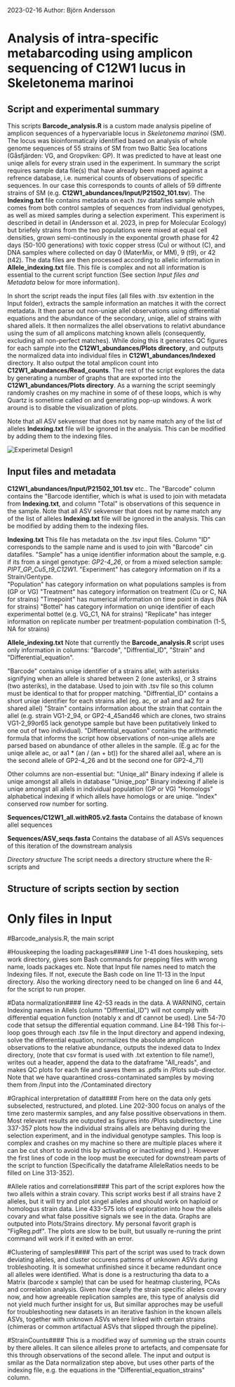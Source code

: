 2023-02-16
Author: Björn Andersson

# Analysis of intra-specific metabarcoding using amplicon sequencing of C12W1 lucus in Skeletonema marinoi

## Script and experimental summary

This scripts **Barcode_analysis.R** is a custom made analysis pipeline of amplicon sequences of a hypervariable locus in *Skeletonema marinoi* (SM). The locus was bioinformaticaly identified based on analysis of whole genome sequences of 55 strains of SM from two Baltic Sea locations (Gåsfjärden: VG, and Gropviken: GP). It was predicted to have at least one uniqe allels for every strain used in the experiment.  In summary the script requires sample data file(s) that have already been mapped against a refrence database, i.e. numerical counts of observations of specific sequences. In our case this corresponds to counts of allels of 59 diffrente strains of SM (e.g. **C12W1_abundances/Input/P21502_101.tsv**). The **Indexing.txt** file contains metadata on each .tsv datafiles sample which comes from both control samples of sequences from individual genotypes, as well as mixed samples during a selection experiment. This experiment is described in detail in (Andersson et al. 2023, in prep for Molecular Ecology) but briefely strains from the two populations were mixed at equal cell densities, grown semi-continously in the exponental growth phase for 42 days (50-100 generations) with toxic copper stress (Cu) or without (C), and DNA samples where collected on day 0 (MaterMix, or MM), 9 (t9), or 42 (t42). The data files are then processed according to allelic information in **Allele_indexing.txt** file. This file is complex and not all information is essential to the current script function (See section *Input files and Metadata* below for more information). 

In short the script reads the input files (all files with .tsv extention in the Input folder), extracts the sample information an matches it with the correct metadata. It then parse out non-uniqe allel observations using differential equations and the abundance of the secondary, uniqe, allel of strains with shared allels. It then normalizes the allel observations to relativt abundance using the sum of all amplicons matching known allels (consequently, excluding all non-perfect matches). While doing this it generates QC figures for each sample into the **C12W1_abundances/Plots directory**, and outputs the normalized data into individual files in **C12W1_abundances/Indexed** directory. It also output the total amplicon count into **C12W1_abundances/Read_counts**. The rest of the script explores the data by generating a number of graphs that are exported into the **C12W1_abundances/Plots directory**. As a warning the script seemingly randomly crashes on my machine in some of of these loops, which is why Quartz is sometime called on and generating pop-up windows. A work around is to disable the visualization of plots.

Note that all ASV sekvenser that does not by name match any of the list of alleles **Indexing.txt** file will be ignored in the analysis. This can be modified by adding them to the indexing files.

![Experimetal Design1](https://github.com/Bearstar85/Cu_evolution/blob/master/ExperimentalDesign1.jpg)

## Input files and metadata

**C12W1_abundances/Input/P21502_101.tsv** etc..
The "Barcode" column contains the "Barcode identifier, which is what is used to join with metadata from **Indexing.txt**, and column "Total" is observations of this sequence in the sample. Note that all ASV sekvenser that does not by name match any of the list of alleles **Indexing.txt** file will be ignored in the analysis. This can be modified by adding them to the indexing files.

**Indexing.txt**
This file has metadata on the .tsv input files. Column "ID" corresponds to the sample name and is used to join with "Barcode" cin datafiles. 
"Sample" has a uniqe identifier information about the sample, e.g. if its from a singel genotype: *GP2-4_26*, or from a mixed selection sample: *PIPT_GP_Cu5_t9_C12W1*. 
"Experiment" has category information on if its a Strain/Gentype.  
"Population" has category information on what populations samples is from (GP or VG)
"Treatment" has category information on treatment (Cu or C, NA for strains)
"Timepoint" has numerical information on time point in days (NA for strains)
"Bottel" has category information on uniqe identifier of each experimental bottel (e.g. VG_C1, NA for strains)
"Replicate" has integer information on replicate number per treatment-population combination (1-5, NA for strains)

**Allele_indexing.txt**
Note that currently the **Barcode_analysis.R** script uses only information in columns: "Barcode", "Diffrential_ID", "Strain" and "Differential_equation". 

"Barcode" contains uniqe identifier of a strains allel, with asterisks signifying when an allele is shared between 2 (one asteriks), or 3 strains (two asteriks), in the database. Used to join with .tsv file so this column must be identical to that for propper matching.
"Diffrential_ID" contains a short uniqe identifier for each strains allel (eg. ac, or aa1 and aa2 for a shared allel)
"Strain" contains information about the strain that contain the allel (e.g. strain VG1-2_94, or GP2-4_45and46 which are clones, two strains VG1-2_99or65 lack genotype sample but have been putitatively linked to one out of two individual).
"Differential_equation" contains the arithmetic formula that informs the script how observations of non-uniqe allels are parsed based on abundance of other alleles in the sample. (E.g ac for the uniqe allele ac, or aa1 * (an / (an + bt)) for the shared allel aa1, where an is the second allele of GP2-4_26 and bt the second one for GP2-4_71)

Other columns are non-essential but:
"Uniqe_all" Binary indexing if allele is uniqe amongst all allels in database
"Uniqe_pop" Binary indexing if allele is uniqe amongst all allels in individual population (GP or VG)
"Homologs" alphabetical indexing if which allels have homologs or are uniqe.
"Index" conserved row number for sorting.

**Sequences/C12W1_all.withR05.v2.fasta** 
Contains the database of known allel sequences

**Sequences/ASV_seqs.fasta** 
Contains the database of all ASVs sequences of this iteration of the downstream analysis

*Directory structure*
The script needs a directory structure where the R-scripts and 

## Structure of scripts section by section

# Only files in Input 
#Barcode_analysis.R, the main script

#Houskeeping the loading packages####
Line 1-41 does houskeping, sets work directory, gives som Bash commands for prepping files with wrong name, loads packages etc. Note that Input file names need to match the Indexing files. If not, execute the Bash code on line 11-13 in the Input directory. Also the working directory need to be changed on line 6 and 44, for the script to run proper.


#Data normalization####
line 42-53 reads in the data. A WARNING, certain Indexing names in Allels (column "Diffrential_ID") will not comply with differential equation function (notably x and df cannot be used).
Line 54-70 code that setsup the differential equation command.
Line 84-198 This for-i-loop goes through each .tsv file in the Input directory and append indexing, solve the differential equation, normalizes the absolute amplicon observations to the relative abundance, outputs the indexed data to Index directory, (note that csv format is used with .txt extention to file name!), writes out a header, append the data to the dataframe "All_reads", and makes QC plots for each file and saves them as .pdfs in /Plots sub-director. Note that we have quarantined cross-contaminated samples by moving them from /Input into the /Contaminated directory

#Graphical interpretation of data####
From here on the data only gets subselected, restructured, and ploted.
Line 202-300 focus on analys of the time zero mastermix samples, and any false possitive observations in them. Most relevant results are outputed as figures into /Plots subdirectory.
Line 337-357 plots how the individual strains allels are behaving during the selection experiment, and in the individual genotype samples. This loop is complex and crashes on my machine so there are multiple places where it can be cut short to avoid this by activating or inactivating end }.
However the first lines of code in the loop must be executed for downstream parts of the script to function (Specifically the dataframe AlleleRatios needs to be filled on Line 313-352).

#Allele ratios and correlations####
This part of the script explores how the two allels within a strain covary. This script works best if all strains have 2 alleles, but it will try and plot singel alleles and should work on haploid or homologus strain data. 
Line 433-575 lots of exploration into how the allels covary and what false possitive signals we see in the data. Graphs are outputed into  Plots/Strains directory. My personal favorit graph is "FigReg.pdf". The plots are slow to be built, but usually re-runing the print command will work if it exited with an error.

#Clustering of samples####
This part of the script was used to track down deviating alleles, and cluster occurens patterns of unknown ASVs during trobleshooting. It is somewhat unfinished since it became redundant once all alleles were identified.
What is done is a restructuring tha data to a Matrix (barcode x sample) that can be used for heatmap clustering, PCAs and correlation analysis. Given how clearly the strain specific alleles covary now, and how agreeable replication samples are, this type of analysis did not yield much further insight for us, But simillar approches may be usefull for troubleshooting new datasets in an iterative fashion in the known allels ASVs, together with unknown ASVs where linked with certain strains (chimeras or common artifactual ASVs that slipped through the pipeline).

#StrainCounts####
This is a modified way of summing up the strain counts by there alleles. It can silence alleles prone to artefacts, and compensate for this through observations of the second allele. The input and output is smilar as the Data normalization step above, but uses other parts of the indexing file, e.g. the equations in the "Differential_equation_strains" column.